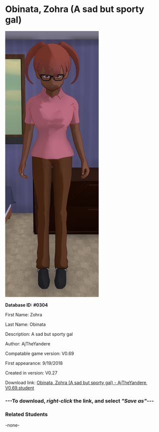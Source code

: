 # Obinata, Zohra (A sad but sporty gal)

<img src="../../Files/Images/Obinata, Zohra (A sad but sporty gal).png" title="Obinata, Zohra (A sad but sporty gal) - AjTheYandere, V0.69">

**Database ID: #0304**

First Name: Zohra

Last Name: Obinata

Description: A sad but sporty gal

Author: AjTheYandere

Compatable game version: V0.69

First appearance: 9/19/2018

Created in version: V0.27

Download link: <a href="https://raw.githubusercontent.com/Arbiter1223/Daigaku-Gurashi-Custom-Students/master/Files/Student%20Files/Obinata%2C%20Zohra%20(A%20sad%20but%20sporty%20gal)%20-%20AjTheYandere%2C%20V0.69.student">Obinata, Zohra (A sad but sporty gal) - AjTheYandere, V0.69.student</a>

### ---**To download, _right-click_ the link, and select _"Save as"_**---

### Related Students

-none-
